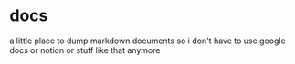 # docs

a little place to dump markdown documents so i don't have to use google docs or notion or stuff like that anymore
